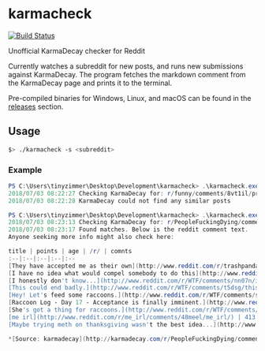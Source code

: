 # karmacheck
[![Build Status](https://www.travis-ci.com/tinyzimmer/karmacheck.svg?branch=master)](https://www.travis-ci.com/tinyzimmer/karmacheck)

Unofficial KarmaDecay checker for Reddit

Currently watches a subreddit for new posts, and runs new submissions against KarmaDecay.
The program fetches the markdown comment from the KarmaDecay page and prints it to the terminal.

Pre-compiled binaries for Windows, Linux, and macOS can be found in the [releases](https://github.com/tinyzimmer/karmacheck/releases) section.

## Usage
```bash
$> ./karmacheck -s <subreddit>
```

### Example
```powershell
PS C:\Users\tinyzimmer\Desktop\Development\karmacheck> .\karmacheck.exe -s funny
2018/07/03 08:22:27 Checking KarmaDecay for: r/funny/comments/8vt1il/praise_the_ol_mighty/
2018/07/03 08:22:28 KarmaDecay could not find any similar posts
```

```powershell
PS C:\Users\tinyzimmer\Desktop\Development\karmacheck> .\karmacheck.exe -s peoplefuckingdying
2018/07/03 08:23:13 Checking KarmaDecay for: r/PeopleFuckingDying/comments/8vsv4a/woman_is_consumed_alive_by_vicious_animals/
2018/07/03 08:23:17 Found matches. Below is the reddit comment text.
Anyone seeking more info might also check here:

title | points | age | /r/ | comnts
:--|:--|:--|:--|:--
[They have accepted me as their own](http://www.reddit.com/r/trashpandas/comments/5ko9v3/they_have_accepted_me_as_their_own/) ^**B** | 722 | 1^yr | trashpandas | 47
[I have no idea what would compel somebody to do this](http://www.reddit.com/r/WTF/comments/q5yuo/i_have_no_idea_what_would_compel_somebody_to_do/) ^**B** | 819 | 6^yrs | WTF | 220
[I honestly don't know...](http://www.reddit.com/r/WTF/comments/nn07n/i_honestly_dont_know/) ^**B** | 1133 | 6^yrs | WTF | 369
[This could end badly.](http://www.reddit.com/r/WTF/comments/t5dsg/this_could_end_badly/) | 40 | 6^yrs | WTF | 8
[Hey! Let's feed some raccoons.](http://www.reddit.com/r/WTF/comments/sfron/hey_lets_feed_some_raccoons/) | 176 | 6^yrs | WTF | 22
[Raccoon Log - Day 17 - Acceptance is finally imminent.](http://www.reddit.com/r/funny/comments/28qgh2/raccoon_log_day_17_acceptance_is_finally_imminent/) | 437 | 4^yrs | funny | 36
[She's got a thing for raccoons.](http://www.reddit.com/r/WTF/comments/1debwq/shes_got_a_thing_for_raccoons/) | 426 | 5^yrs | WTF | 55
[me irl](http://www.reddit.com/r/me_irl/comments/48meel/me_irl/) | 413 | 2^yrs | me_irl | 13
[Maybe trying meth on thanksgiving wasn't the best idea...](http://www.reddit.com/r/WTF/comments/2wxhx0/maybe_trying_meth_on_thanksgiving_wasnt_the_best/) | 733 | 3^yrs | WTF | 77

*[Source: karmadecay](http://karmadecay.com/r/PeopleFuckingDying/comments/8vsv4a/woman_is_consumed_alive_by_vicious_animals/) (B = bigger)*
```
